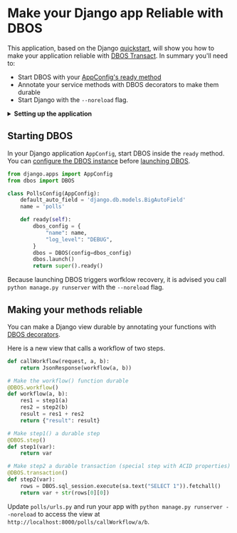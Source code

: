 # Make your Django app Reliable with DBOS

This application, based on the Django [quickstart](https://docs.djangoproject.com/en/5.2/intro/tutorial01/), will show you how to make your application reliable with [DBOS Transact](https://github.com/dbos-inc/dbos-transact-py). In summary you'll need to:
- Start DBOS with your [AppConfig's ready method](https://docs.djangoproject.com/en/5.2/ref/applications/#django.apps.AppConfig.ready)
- Annotate your service methods with DBOS decorators to make them durable
- Start Django with the `--noreload` flag.


<details>
<summary><strong>Setting up the application</strong></summary>
This application was created with:

```shell
python3 -m venv .venv
source .venv/bin/activate
pip install django
django-admin startproject djangodbos .
python manage.py startapp polls
```

Then, configure `djangodbos/settings.py` to [use Postgres](https://docs.djangoproject.com/en/5.2/ref/settings/#databases) and run `python manage.py migrate`.
</details>

## Starting DBOS

In your Django application `AppConfig`, start DBOS inside the `ready` method. You can [configure the DBOS instance](https://docs.dbos.dev/python/reference/configuration) before [launching DBOS](https://docs.dbos.dev/python/reference/dbos-class#launch).


```python
from django.apps import AppConfig
from dbos import DBOS

class PollsConfig(AppConfig):
    default_auto_field = 'django.db.models.BigAutoField'
    name = 'polls'

    def ready(self):
        dbos_config = {
            "name": name,
            "log_level": "DEBUG",
        }
        dbos = DBOS(config=dbos_config)
        dbos.launch()
        return super().ready()
```

Because launching DBOS triggers worfklow recovery, it is advised you call `python manage.py runserver` with the `--noreload` flag.

## Making your methods reliable

You can make a Django view durable by annotating your functions with [DBOS decorators](https://docs.dbos.dev/python/reference/decorators).

Here is a new view that calls a workflow of two steps.

```python
def callWorkflow(request, a, b):
    return JsonResponse(workflow(a, b))

# Make the workflow() function durable
@DBOS.workflow()
def workflow(a, b):
    res1 = step1(a)
    res2 = step2(b)
    result = res1 + res2
    return {"result": result}

# Make step1() a durable step
@DBOS.step()
def step1(var):
    return var

# Make step2 a durable transaction (special step with ACID properties)
@DBOS.transaction()
def step2(var):
    rows = DBOS.sql_session.execute(sa.text("SELECT 1")).fetchall()
    return var + str(rows[0][0])
```

Update `polls/urls.py` and run your app with `python manage.py runserver --noreload` to access the view at `http://localhost:8000/polls/callWorkflow/a/b`.